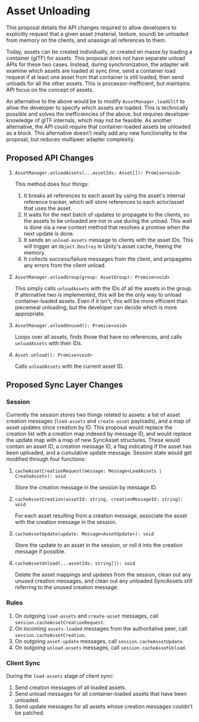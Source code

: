 # Asset Unloading

This proposal details the API changes required to allow developers to explicitly request
that a given asset (material, texture, sound) be unloaded from memory on the clients,
and unassign all references to them.

Today, assets can be created individually, or created en masse by loading a container
(glTF) for assets. This proposal does not have separate unload APIs for these two cases.
Instead, during synchronization, the adapter will examine which assets are loaded at sync
time, send a container load request if at least one asset from that container is still
loaded, then send unloads for all the other assets. This is processor-inefficient, but
maintains API focus on the concept of assets.

An alternative to the above would be to modify `AssetManager.loadGltf` to allow the
developer to specify which assets are loaded. This is technically possible and solves
the inefficiencies of the above, but requires developer knowledge of glTF internals,
which may not be feasible. As another alternative, the API could require that
container-loaded assets be unloaded as a block. This alternative doesn't really add
any new functionality to the proposal, but reduces multipeer adapter complexity.

## Proposed API Changes

1. `AssetManager.unloadAssets(...assetIds: Asset[]): Promise<void>`

	This method does four things:

	1. It breaks all references to each asset by using the asset's internal reference
		tracker, which will store references to each actor/asset that uses the asset.
	2. It waits for the next batch of updates to propagate to the clients, so the assets
		to be unloaded are not in use during the unload. This wait is done via a new
		context method that resolves a promise when the next update is done.
	3. It sends an `unload-assets` message to clients with the asset IDs. This will
		trigger an `Object.Destroy` in Unity's asset cache, freeing the memory.
	4. It collects success/failure messages from the client, and propagates any errors
		from the client unload.

2. `AssetManager.unloadGroup(group: AssetGroup): Promise<void>`

	This simply calls `unloadAssets` with the IDs of all the assets in the group. If
	alternative two is implemented, this will be the only way to unload container-loaded
	assets. Even if it isn't, this will be more efficient than piecemeal unloading, but
	the developer can decide which is more appropriate.

3. `AssetManager.unloadUnused(): Promise<void>`

	Loops over all assets, finds those that have no references, and calls `unloadAssets`
	with their IDs.

4. `Asset.unload(): Promise<void>`

	Calls `unloadAssets` with the current asset ID.

## Proposed Sync Layer Changes

### Session

Currently the session stores two things related to assets: a list of asset creation
messages (`load-assets` and `create-asset` payloads), and a map of asset updates
since creation by ID. This proposal would replace the creation list with a creation
map indexed by message ID, and would replace the update map with a map of new
SyncAsset structures. These would contain an asset ID, a creation message ID, a flag
indicating if the asset has been uploaded, and a cumulative update message. Session
state would get modified through four functions:

1. `cacheAssetCreationRequest(message: Message<LoadAssets | CreateAsset>): void`

	Store the creation message in the session by message ID.

2. `cacheAssetCreation(assetId: string, creationMessageId: string): void`

	For each asset resulting from a creation message, associate the asset with the
	creation message in the session.

3. `cacheAssetUpdate(update: Message<AssetUpdate>): void`

	Store the update to an asset in the session, or roll it into the creation message
	if possible.

4. `cacheAssetUnload(...assetIds: string[]): void`

	Delete the asset mappings and updates from the session, clean out any unused
	creation messages, and clean out any unloaded SyncAssets still referring to the
	unused creation message.

### Rules

1. On outgoing `load-assets` and `create-asset` messages, call
	`session.cacheAssetCreationRequest`.
2. On incoming `assets-loaded` messages from the authoritative peer, call
	`session.cacheAssetCreation`.
3. On outgoing `asset-update` messages, call `session.cacheAssetUpdate`.
4. On outgoing `unload-assets` messages, call `session.cacheAssetUnload`.

### Client Sync

During the `load-assets` stage of client sync:

1. Send creation messages of all loaded assets.
2. Send unload messages for all container-loaded assets that have been unloaded.
3. Send update messages for all assets whose creation messages couldn't be patched.